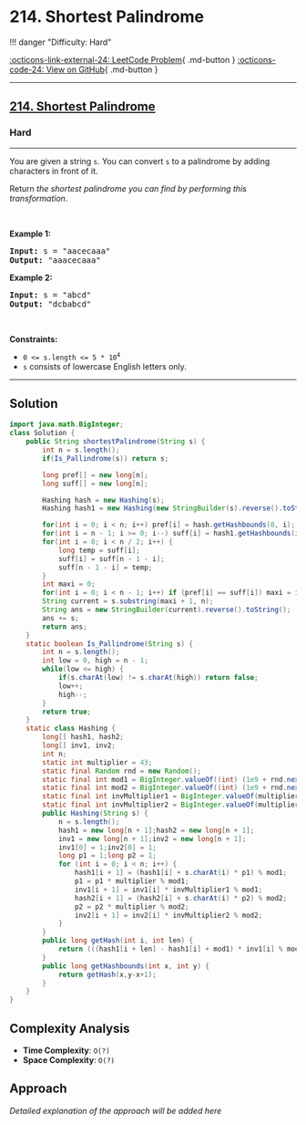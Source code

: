 # 214. Shortest Palindrome

!!! danger "Difficulty: Hard"

[:octicons-link-external-24: LeetCode Problem](https://leetcode.com/problems/shortest-palindrome/){ .md-button }
[:octicons-code-24: View on GitHub](https://github.com/RAJ8664/Leetcode/tree/master/0214-shortest-palindrome){ .md-button }

---

<h2><a href="https://leetcode.com/problems/shortest-palindrome">214. Shortest Palindrome</a></h2><h3>Hard</h3><hr><p>You are given a string <code>s</code>. You can convert <code>s</code> to a <span data-keyword="palindrome-string">palindrome</span> by adding characters in front of it.</p>

<p>Return <em>the shortest palindrome you can find by performing this transformation</em>.</p>

<p>&nbsp;</p>
<p><strong class="example">Example 1:</strong></p>
<pre><strong>Input:</strong> s = "aacecaaa"
<strong>Output:</strong> "aaacecaaa"
</pre><p><strong class="example">Example 2:</strong></p>
<pre><strong>Input:</strong> s = "abcd"
<strong>Output:</strong> "dcbabcd"
</pre>
<p>&nbsp;</p>
<p><strong>Constraints:</strong></p>

<ul>
	<li><code>0 &lt;= s.length &lt;= 5 * 10<sup>4</sup></code></li>
	<li><code>s</code> consists of lowercase English letters only.</li>
</ul>


---

## Solution

```java
import java.math.BigInteger;
class Solution {
    public String shortestPalindrome(String s) {
        int n = s.length();
        if(Is_Pallindrome(s)) return s;

        long pref[] = new long[n];
        long suff[] = new long[n];

        Hashing hash = new Hashing(s);
        Hashing hash1 = new Hashing(new StringBuilder(s).reverse().toString());

        for(int i = 0; i < n; i++) pref[i] = hash.getHashbounds(0, i);
        for(int i = n - 1; i >= 0; i--) suff[i] = hash1.getHashbounds(i , n - 1);
        for(int i = 0; i < n / 2; i++) {
            long temp = suff[i];
            suff[i] = suff[n - 1 - i];
            suff[n - 1 - i] = temp;
        }
        int maxi = 0;
        for(int i = 0; i < n - 1; i++) if (pref[i] == suff[i]) maxi = i;
        String current = s.substring(maxi + 1, n);
        String ans = new StringBuilder(current).reverse().toString();
        ans += s;
        return ans;
    }
    static boolean Is_Pallindrome(String s) {
        int n = s.length();
        int low = 0, high = n - 1;
        while(low <= high) {
            if(s.charAt(low) != s.charAt(high)) return false;
            low++;
            high--;
        }
        return true;
    }
    static class Hashing {
        long[] hash1, hash2;
        long[] inv1, inv2;
        int n;
        static int multiplier = 43;
        static final Random rnd = new Random();
        static final int mod1 = BigInteger.valueOf((int) (1e9 + rnd.nextInt((int) 1e9))).nextProbablePrime().intValue();
        static final int mod2 = BigInteger.valueOf((int) (1e9 + rnd.nextInt((int) 1e9))).nextProbablePrime().intValue();
        static final int invMultiplier1 = BigInteger.valueOf(multiplier).modInverse(BigInteger.valueOf(mod1)).intValue();
        static final int invMultiplier2 = BigInteger.valueOf(multiplier).modInverse(BigInteger.valueOf(mod2)).intValue();
        public Hashing(String s) {
            n = s.length();
            hash1 = new long[n + 1];hash2 = new long[n + 1];
            inv1 = new long[n + 1];inv2 = new long[n + 1];
            inv1[0] = 1;inv2[0] = 1;
            long p1 = 1;long p2 = 1;
            for (int i = 0; i < n; i++) {
                hash1[i + 1] = (hash1[i] + s.charAt(i) * p1) % mod1;
                p1 = p1 * multiplier % mod1;
                inv1[i + 1] = inv1[i] * invMultiplier1 % mod1;
                hash2[i + 1] = (hash2[i] + s.charAt(i) * p2) % mod2;
                p2 = p2 * multiplier % mod2;
                inv2[i + 1] = inv2[i] * invMultiplier2 % mod2;
            }
        }
        public long getHash(int i, int len) {
            return (((hash1[i + len] - hash1[i] + mod1) * inv1[i] % mod1) << 32) + (hash2[i + len] - hash2[i] + mod2) * inv2[i] % mod2;
        }
        public long getHashbounds(int x, int y) {
            return getHash(x,y-x+1);
        }
    }
}

```

## Complexity Analysis

- **Time Complexity**: `O(?)`
- **Space Complexity**: `O(?)`

## Approach

*Detailed explanation of the approach will be added here*

